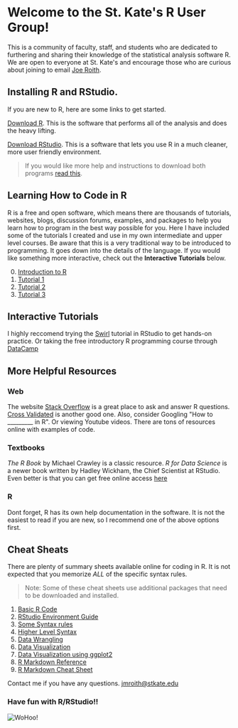 # Welcome to the St. Kate's R User Group!

This is a community of faculty, staff, and students who are dedicated to furthering and sharing their knowledge of the statistical analysis software R. We are open to everyone at St. Kate's and encourage those who are curious about joining to email [Joe Roith](jmroith@stkate.edu). 

## Installing R and RStudio.

If you are new to R, here are some links to get started.

[Download R](https://www.r-project.org/). This is the software that performs all of the analysis and does the heavy lifting.

[Download RStudio](https://www.rstudio.com/). This is a software that lets you use R in a much cleaner, more user friendly environment.


> If you would like more help and instructions to download both programs [read this](R_download_data_importing.pdf).

## Learning How to Code in R

R is a free and open software, which means there are thousands of tutorials, websites, blogs, discussion forums, examples, and packages to help you learn how to program in the best way possible for you. Here I have included some of the tutorials I created and use in my own intermediate and upper level courses. Be aware that this is a very traditional way to be introduced to programming. It goes down into the details of the language. If you would like something more interactive, check out the **Interactive Tutorials** below.

0. [Introduction to R](IntroR1.pdf)
1. [Tutorial 1](RTutorial_1.pdf)
2. [Tutorial 2](RTutorial_2.pdf)
3. [Tutorial 3](RTutorial_3.pdf)

## Interactive Tutorials

I highly reccomend trying the [Swirl](http://swirlstats.com/) tutorial in RStudio to get hands-on practice.
Or taking the free introductory R programming course through [DataCamp](https://www.datacamp.com/courses/free-introduction-to-r)

## More Helpful Resources
### Web
The website [Stack Overflow](https://stackoverflow.com/) is a great place to ask and answer R questions.
[Cross Validated](https://stats.stackexchange.com/questions/tagged/r) is another good one.
Also, consider Googling "How to _________ in R". Or viewing Youtube videos. There are tons of resources online with examples of code.

### Textbooks
*The R Book* by Michael Crawley is a classic resource.
*R for Data Science* is a newer book written by Hadley Wickham, the Chief Scientist at RStudio. Even better is that you can get free online access [here](http://r4ds.had.co.nz/)

### R
Dont forget, R has its own help documentation in the software. It is not the easiest to read if you are new, so I recommend one of the above options first.

## Cheat Sheats
There are plenty of summary sheets available online for coding in R. It is not expected that you memorize *ALL* of the specific syntax rules. 
> Note: Some of these cheat sheets use additional packages that need to be downloaded and installed.

1. [Basic R Code](BasicRcode.pdf)
2. [RStudio Environment Guide](rstudio-ide.pdf)
3. [Some Syntax rules](syntax.pdf)
4. [Higher Level Syntax](r-cheat-sheet-3.pdf)
5. [Data Wrangling](data-wrangling-cheatsheet.pdf)
6. [Data Visualization](data-visualization-2.1.pdf)
7. [Data Visualization using ggplot2](ggplot2-cheatsheet.pdf)
8. [R Markdown Reference](rmarkdown-reference.pdf)
9. [R Markdown Cheat Sheet](rmarkdown-cheatsheet.pdf)

Contact me if you have any questions. jmroith@stkate.edu

### Have fun with R/RStudio!!
![WoHoo!](kermit_statistics.gif)

